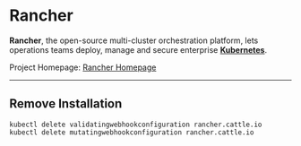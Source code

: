 # Rancher
**Rancher**, the open-source multi-cluster orchestration platform, lets operations teams deploy, manage and secure enterprise **[Kubernetes](kubernetes)**.

Project Homepage: [Rancher Homepage](https://www.rancher.com)

---
## Remove Installation

```
kubectl delete validatingwebhookconfiguration rancher.cattle.io
kubectl delete mutatingwebhookconfiguration rancher.cattle.io
```

